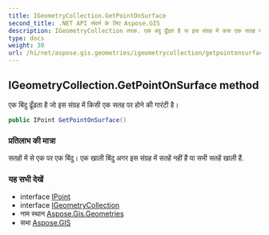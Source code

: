 ```yaml
---
title: IGeometryCollection.GetPointOnSurface
second_title: .NET API संदर्भ के लिए Aspose.GIS
description: IGeometryCollection तरक. एक बंदु ढूँढत है ज इस संग्रह में कस एक सतह पर हने क गरंट है
type: docs
weight: 30
url: /hi/net/aspose.gis.geometries/igeometrycollection/getpointonsurface/
---
```

## IGeometryCollection.GetPointOnSurface method

एक बिंदु ढूँढता है जो इस संग्रह में किसी एक सतह पर होने की गारंटी है।

```csharp
public IPoint GetPointOnSurface()
```

### प्रतिलाभ की मात्रा

सतहों में से एक पर एक बिंदु। एक खाली बिंदु अगर इस संग्रह में सतहें नहीं हैं या सभी सतहें खाली हैं.

### यह सभी देखें

* interface [IPoint](../../ipoint/)
* interface [IGeometryCollection](../)
* नाम स्थान [Aspose.Gis.Geometries](../../igeometrycollection/)
* सभा [Aspose.GIS](../../../)


